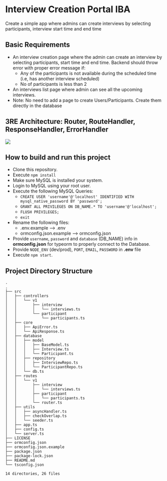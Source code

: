 # Interview Creation Portal IBA
Create a simple app where admins can create interviews by selecting participants, interview start time and end time

## Basic Requirements
* An interview creation page where the admin can create an interview by selecting participants, start time and end time. Backend should throw error with proper error message if: 
  * Any of the participants is not available during the scheduled time (i.e, has another interview scheduled)
  * No of participants is less than 2
* An interviews list page where admin can see all the upcoming interviews.
* Note: No need to add a page to create Users/Participants. Create them directly in the database

## 3RE Architecture: Router, RouteHandler, ResponseHandler, ErrorHandler

![](github_assets/3RE.png)

## How to build and run this project

* Clone this repository.
* Execute `npm install`
* Make sure MySQL is installed your system.
* Login to MySQL using your root user.
* Execute the following MySQL Queries:
  * `CREATE USER 'username'@'localhost' IDENTIFIED WITH mysql_native_password BY 'password';`
  * `GRANT ALL PRIVILEGES ON DB_NAME.* TO 'username'@'localhost';`
  * `FLUSH PRIVILEGES;`
  * `exit`
* Rename the following files:
  * .env.example --> .env
  * ormconfig.json.example --> ormconfig.json
* Provide `username`, `password` and `database` (DB_NAME) info in **ormconfig.json** for typeorm to properly connect to the Database.
* Provide `NODE_ENV` (dev/prod), `PORT`, `EMAIL`, `PASSWORD` in **.env** file
* Execute `npm start`.

## Project Directory Structure

```
.
.
├── src
│   ├── controllers
│   │   └── v1
│   │       ├── interview
│   │       │   └── interviews.ts
│   │       └── participant
│   │           └── participants.ts
│   ├── core
│   │   ├── ApiError.ts
│   │   └── ApiResponse.ts
│   ├── database
│   │   ├── model
│   │   │   ├── BaseModel.ts
│   │   │   ├── Interview.ts
│   │   │   └── Participant.ts
│   │   ├── repository
│   │   │   ├── InterviewRepo.ts
│   │   │   └── ParticipantRepo.ts
│   │   └── db.ts
│   ├── routes
│   │   └── v1
│   │       ├── interview
│   │       │   └── interviews.ts
│   │       ├── participant
│   │       │   └── participants.ts
│   │       └── router.ts
│   ├── utils
│   │   ├── asyncHandler.ts
│   │   ├── checkOverlap.ts
│   │   └── seeder.ts
│   ├── app.ts
│   ├── config.ts
│   └── server.ts
├── LICENSE
├── ormconfig.json
├── ormconfig.json.example
├── package.json
├── package-lock.json
├── README.md
└── tsconfig.json

14 directories, 26 files

```
